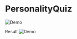 #  PersonalityQuiz

![Demo](https://j.gifs.com/pZQ2Pr.gif)

Result
![Demo](https://j.gifs.com/K8ZQvz.gif)
